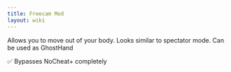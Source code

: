 ```yaml
---
title: Freecam Mod
layout: wiki
---
```

Allows you to move out of your body. Looks similar to spectator mode.
Can be used as GhostHand

:white_check_mark: Bypasses NoCheat+ completely

